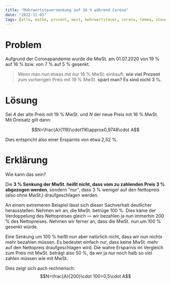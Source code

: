 ```yaml
---
title: "Mehrwertsteuersenkung auf 16 % während Corona"
date: "2022-11-03"
tags: [alle, mathe, prozent, mwst, mehrwertsteuer, corona, temma, steuer, preis, verminderter_grundwert, vermehrter_grundwert, grundwert]
---
```


# Problem

Aufgrund der Coronapandemie wurde die MwSt. am 01.07.2020 von 19 % auf 16 % bzw. von 7 % auf 5 % gesenkt.

>Wenn man nun etwas mit nur 16 % MwSt. einkauft, **wie viel Prozent** zum vorherigen Preis mit 19 % MwSt. **spart man? 
>Es sind nicht 3 %.**

# Lösung


Sei $A$ der alte Preis mit 19 % MwSt. und $N$ der neue Preis mit 16 % MwSt.
Mit Dreisatz gilt dann:

$$N=\frac{A}{119}\cdot116\approx0,9748\cdot A$$

Dies entspricht also einer Ersparnis von etwa 2,52 %.

# Erklärung

Wie kann das sein?

Die **3 % Senkung der MwSt. heißt nicht, dass vom zu zahlenden Preis 3 % abgezogen werden**, sondern "nur", dass 3 % weniger auf den Nettopreis (also ohne MwSt.) draufgeschlagen werden.

An einem extremeren Beispiel lässt sich dieser Sachverhalt deutlicher herausstellen. 
Nehmen wir an, die MwSt. betrüge 100 %. Dies käme der Verdoppelung des Nettopreises gleich — wir bezahlen ja nun immerhin 200 % des Nettopreises. Nehmen wir ferner an, dass die MwSt. nun um 100 % gesenkt würde. 

Eine Senkung um 100 % heißt nun aber natürlich nicht, dass wir nun nichts mehr bezahlen müssen. Es bedeutet einfach nur, dass keine MwSt. mehr auf den Nettopreis draufgeschlagen wird. 
Die wahre Ersparnis im Vergleich zum Preis mit MwSt. beträgt also 50 %, da wir ja nur noch halb so viel zahlen müssen wie mit MwSt.

Dies zeigt sich auch rechnerisch:
$$N=\frac{A}{200}\cdot 100=0,5\cdot A$$